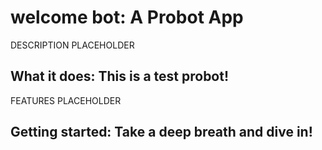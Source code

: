 # welcome bot: A Probot App

DESCRIPTION PLACEHOLDER

## What it does: This is a test probot!

FEATURES PLACEHOLDER

## Getting started: Take a deep breath and dive in!


